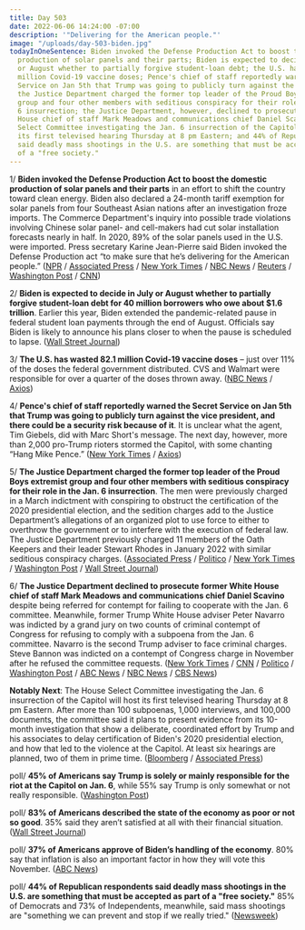 ```yaml
---
title: Day 503
date: 2022-06-06 14:24:00 -07:00
description: '"Delivering for the American people."'
image: "/uploads/day-503-biden.jpg"
todayInOneSentence: Biden invoked the Defense Production Act to boost the domestic
  production of solar panels and their parts; Biden is expected to decide in July
  or August whether to partially forgive student-loan debt; the U.S. has wasted 82.1
  million Covid-19 vaccine doses; Pence's chief of staff reportedly warned the Secret
  Service on Jan 5th that Trump was going to publicly turn against the vice president;
  the Justice Department charged the former top leader of the Proud Boys extremist
  group and four other members with seditious conspiracy for their role in the Jan.
  6 insurrection; the Justice Department, however, declined to prosecute former White
  House chief of staff Mark Meadows and communications chief Daniel Scavino; the House
  Select Committee investigating the Jan. 6 insurrection of the Capitol will host
  its first televised hearing Thursday at 8 pm Eastern; and 44% of Republican respondents
  said deadly mass shootings in the U.S. are something that must be accepted as part
  of a "free society."
---
```


1/ **Biden invoked the Defense Production Act to boost the domestic production of solar panels and their parts** in an effort to shift the country toward clean energy. Biden also declared a 24-month tariff exemption for solar panels from four Southeast Asian nations after an investigation froze imports. The Commerce Department's inquiry into possible trade violations involving Chinese solar panel- and cell-makers had cut solar installation forecasts nearly in half. In 2020, 89% of the solar panels used in the U.S. were imported. Press secretary Karine Jean-Pierre said Biden invoked the Defense Production act “to make sure that he’s delivering for the American people.” ([NPR](https://www.npr.org/2022/06/06/1103291476/biden-solar-panel-imports-defense-production-act) / [Associated Press](https://apnews.com/article/biden-technology-environment-global-trade-ca939bfc5a428c6692beb3e7b4bf715b) / [New York Times](https://www.nytimes.com/2022/06/06/business/economy/biden-solar-tariffs.html) / [NBC News](https://www.nbcnews.com/politics/white-house/biden-invokes-defense-production-act-boost-solar-panel-manufacturing-rcna32120) / [Reuters](https://www.reuters.com/world/us/exclusive-biden-use-executive-action-spark-stalled-solar-projects-amid-tariff-2022-06-06/) / [Washington Post](https://www.washingtonpost.com/business/2022/06/06/solar-panel-white-house-tariffs/) / [CNN](https://www.cnn.com/2022/06/06/politics/biden-executive-action-solar-clean-energy-development/index.html))

2/ **Biden is expected to decide in July or August whether to partially forgive student-loan debt for 40 million borrowers who owe about $1.6 trillion**. Earlier this year, Biden extended the pandemic-related pause in federal student loan payments through the end of August. Officials say Biden is likely to announce his plans closer to when the pause is scheduled to lapse. ([Wall Street Journal](https://www.wsj.com/articles/biden-decision-on-student-loan-forgiveness-unlikely-until-later-in-summer-officials-say-11654542674))

3/ **The U.S. has wasted 82.1 million Covid-19 vaccine doses** – just over 11% of the doses the federal government distributed. CVS and Walmart were responsible for over a quarter of the doses thrown away. ([NBC News](https://www.nbcnews.com/news/us-news/covid-vaccine-doses-wasted-rcna31399) / [Axios](https://www.axios.com/2022/06/06/us-waste-covid-vaccine-dose))

4/ **Pence's chief of staff reportedly warned the Secret Service on Jan 5th that Trump was going to publicly turn against the vice president, and there could be a security risk because of it**. It is unclear what the agent, Tim Giebels, did with Marc Short's message. The next day, however, more than 2,000 pro-Trump rioters stormed the Capitol, with some chanting “Hang Mike Pence.” ([New York Times](https://www.nytimes.com/2022/06/03/us/politics/trump-pence-safety-jan-6.html) / [Axios](https://www.axios.com/2022/06/03/short-pence-jan-6-trump-warning))

5/ **The Justice Department charged the former top leader of the Proud Boys extremist group and four other members with seditious conspiracy for their role in the Jan. 6 insurrection**. The men were previously charged in a March indictment with conspiring to obstruct the certification of the 2020 presidential election, and the sedition charges add to the Justice Department’s allegations of an organized plot to use force to either to overthrow the government or to interfere with the execution of federal law. The Justice Department previously charged 11 members of the Oath Keepers and their leader Stewart Rhodes in January 2022 with similar seditious conspiracy charges. ([Associated Press](https://apnews.com/article/capitol-siege-biden-congress-proud-boys-government-and-politics-7b27b6550bd0f400aa61893df3386f38) / [Politico](https://www.politico.com/news/2022/06/06/doj-charges-proud-boys-leaders-with-seditious-conspiracy-over-jan-6-attack-00037518) / [New York Times](https://www.nytimes.com/2022/06/06/us/politics/proud-boys-charged-sedition-capitol-attack.html) / [Washington Post](https://www.washingtonpost.com/dc-md-va/2022/06/06/tarrio-proud-boys-seditious-conpiracy/) / [Wall Street Journal](https://www.wsj.com/articles/proud-boys-leader-enrique-tarrio-four-others-charged-with-seditious-conspiracy-in-jan-6-probe-11654546936))

6/ **The Justice Department declined to prosecute former White House chief of staff Mark Meadows and communications chief Daniel Scavino** despite being referred for contempt for failing to cooperate with the Jan. 6 committee. Meanwhile, former Trump White House adviser Peter Navarro was indicted by a grand jury on two counts of criminal contempt of Congress for refusing to comply with a subpoena from the Jan. 6 committee. Navarro is the second Trump adviser to face criminal charges. Steve Bannon was indicted on a contempt of Congress charge in November after he refused the committee requests. ([New York Times](https://www.nytimes.com/2022/06/03/us/politics/peter-navarro-contempt-jan-6.html) / [CNN](https://www.cnn.com/2022/06/03/politics/justice-department-declines-charge-meadows-scavino-january-6/index.html) / [Politico](https://www.politico.com/news/2022/06/03/doj-declines-to-charge-meadows-scavino-with-contempt-of-congress-for-defying-jan-6-committee-00037230) / [Washington Post](https://www.washingtonpost.com/dc-md-va/2022/06/03/pete-navarro-indicted-contempt-congress/) / [ABC News](https://abcnews.go.com/Politics/peter-navarro-indicted-contempt-congress-charges-jan-investigation/story?id=85164038) / [NBC News](https://www.nbcnews.com/politics/2020-election/former-trump-adviser-peter-navarro-indicted-contempt-congress-charges-rcna31856) / [CBS News](https://www.cbsnews.com/news/peter-navarro-indicted-for-contempt-congress/))

**Notably Next**: The House Select Committee investigating the Jan. 6 insurrection of the Capitol will host its first televised hearing Thursday at 8 pm Eastern. After more than 100 subpoenas, 1,000 interviews, and 100,000 documents, the committee said it plans to present evidence from its 10-month investigation that show a deliberate, coordinated effort by Trump and his associates to delay certification of Biden's 2020 presidential election, and how that led to the violence at the Capitol. At least six hearings are planned, two of them in prime time. ([Bloomberg](https://www.bloomberg.com/news/articles/2022-06-06/jan-6-hearings-aim-to-catch-america-s-attention-with-prime-time-tv-debut?sref=MIBMEEoj) / [Associated Press](https://apnews.com/article/capitol-siege-congress-united-states-impeachments-government-and-politics-334c3bc07da118c69025f99649f5d2f4))

poll/ **45% of Americans say Trump is solely or mainly responsible for the riot at the Capitol on Jan. 6**, while 55% say Trump is only somewhat or not really responsible. ([Washington Post](https://www.washingtonpost.com/politics/2022/06/06/congress-guns-insurrection-biden-americas/#link-4OVXXGEKBRHXZHSB7LLMOMQPZI))

poll/ **83% of Americans described the state of the economy as poor or not so good**. 35% said they aren’t satisfied at all with their financial situation. ([Wall Street Journal](https://www.wsj.com/articles/inflation-political-division-put-u-s-in-a-pessimistic-mood-poll-finds-11654507800?mod=hp_lead_pos7))

poll/ **37% of Americans approve of Biden’s handling of the economy**. 80% say that inflation is also an important factor in how they will vote this November. ([ABC News](https://abcnews.go.com/Politics/economic-issues-top-publics-agenda-poll/story?id=85183412))

poll/ **44% of Republican respondents said deadly mass shootings in the U.S. are something that must be accepted as part of a "free society."** 85% of Democrats and 73% of Independents, meanwhile, said mass shootings are "something we can prevent and stop if we really tried." ([Newsweek](https://www.newsweek.com/nearly-half-gop-accept-mass-shootings-part-free-society-poll-1712960))
